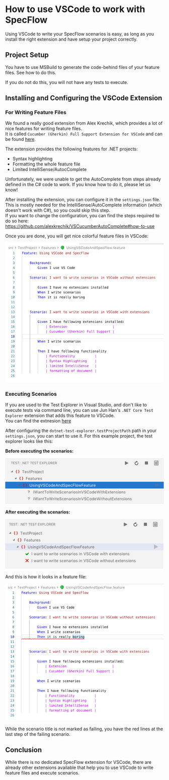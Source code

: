 # How to use VSCode to work with SpecFlow

Using VSCode to write your SpecFlow scenarios is easy, as long as you install the right extension and have setup your project correctly.

## Project Setup

You have to use MSBuild to generate the code-behind files of your feature files. See <insert link to MSBuild blog post here> how to do this.

If you do not do this, you will not have any tests to execute.

## Installing and Configuring the VSCode Extension

### For Writing Feature Files

We found a really good extension from Alex Krechik, which provides a lot of nice features for writing feature files.  
It is called `Cucumber (Gherkin) Full Support Extension for VSCode` and can be found [here](https://marketplace.visualstudio.com/items?itemName=alexkrechik.cucumberautocomplete).

The extension provides the following features for .NET projects:

- Syntax highlighting
- Formatting the whole feature file
- Limited IntelliSense/AutocComplete

Unfortunately, we were unable to get the AutoComplete from steps already defined in the C# code to work. If you know how to do it, please let us know!

After installing the extension, you can configure it in the `settings.json` file. This is mostly needed for the IntelliSense/AutoComplete information (which doesn't work with C#), so you could skip this step.  
If you want to change the configuration, you can find the steps required to do so here: <https://github.com/alexkrechik/VSCucumberAutoComplete#how-to-use>

Once you are done, you will get nice colorful feature files in VSCode:

![colorful feature file](art/ColorfulFeatureFile.png)

### Executing Scenarios

If you are used to the Test Explorer in Visual Studio, and don't like to execute tests via command line, you can use Jun Han's 
`.NET Core Test Explorer` extension that adds this feature to VSCode.  
You can find the extnesion [here](https://marketplace.visualstudio.com/items?itemName=formulahendry.dotnet-test-explorer)

After configuring the `dotnet-test-explorer.testProjectPath` path in your `settings.json`, you can start to use it. <!-- was muss man hier eintragen> -->
For this example project, the test explorer looks like this:

**Before executing the scenarios:**

![test explorer](art/TestExplorerBeforeTestRun.png)

**After executing the scenarios:**

![test explorer](art/TestExplorerAfterTestRun.png)

And this is how it looks in a feature file:

![test result in a feature file](art/TestResult.png)

While the scenario title is not marked as failing, you have the red lines at the last step of the failing scenario.

## Conclusion

While there is no dedicated SpecFlow extension for VSCode, there are already other extensions available that help you to use VSCode to write feature files and execute scenarios.
